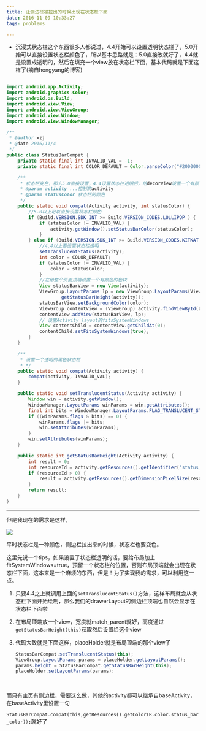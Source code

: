 ```yaml
---
title: 让侧边栏被拉出的时候出现在状态栏下面
date: 2016-11-09 10:33:27
tags: problems

---
```

- 沉浸式状态栏这个东西很多人都说过，4.4开始可以设置透明状态栏了，5.0开始可以直接设置状态栏颜色了，所以基本思路就是：5.0直接改就好了，4.4就是设置成透明的，然后在填充一个view放在状态栏下面，基本代码就是下面这样了(摘自hongyang的博客)

```java

import android.app.Activity;
import android.graphics.Color;
import android.os.Build;
import android.view.View;
import android.view.ViewGroup;
import android.view.Window;
import android.view.WindowManager;

/**
 * @author xzj
 * @date 2016/11/4
 */
public class StatusBarCompat {
    private static final int INVALID_VAL = -1;
    private static final int COLOR_DEFAULT = Color.parseColor("#20000000");

    /**
     * 状态栏变色，那么5.0直接设置，4.4设置状态栏透明后，给decorView设置一个有颜色的view填充进去
     * @param activity ...控制的activity
     * @param statusColor 状态栏的颜色
     */
    public static void compat(Activity activity, int statusColor) {
        //5.0以上可以直接设置状态栏颜色
        if (Build.VERSION.SDK_INT >= Build.VERSION_CODES.LOLLIPOP ) {
            if (statusColor != INVALID_VAL) {
                activity.getWindow().setStatusBarColor(statusColor);
            }
        } else if (Build.VERSION.SDK_INT >= Build.VERSION_CODES.KITKAT && Build.VERSION.SDK_INT < Build.VERSION_CODES.LOLLIPOP) {
            //4.4以上要设置状态栏透明
            setTranslucentStatus(activity);
            int color = COLOR_DEFAULT;
            if (statusColor != INVALID_VAL) {
                color = statusColor;
            }
            //在给整个页面顶端设置一个有颜色的色块
            View statusBarView = new View(activity);
            ViewGroup.LayoutParams lp = new ViewGroup.LayoutParams(ViewGroup.LayoutParams.MATCH_PARENT,
                    getStatusBarHeight(activity));
            statusBarView.setBackgroundColor(color);
            ViewGroup contentView = (ViewGroup) activity.findViewById(android.R.id.content);
            contentView.addView(statusBarView, lp);
            // 设置Activity layout的fitsSystemWindows
            View contentChild = contentView.getChildAt(0);
            contentChild.setFitsSystemWindows(true);
        }
    }

    /**
     * 设置一个透明的黑色状态栏
     * */
    public static void compat(Activity activity) {
        compat(activity, INVALID_VAL);
    }

    public static void setTranslucentStatus(Activity activity) {
        Window win = activity.getWindow();
        WindowManager.LayoutParams winParams = win.getAttributes();
        final int bits = WindowManager.LayoutParams.FLAG_TRANSLUCENT_STATUS;
        if ((winParams.flags & bits) == 0) {
            winParams.flags |= bits;
            win.setAttributes(winParams);
        }
        win.setAttributes(winParams);
    }

    public static int getStatusBarHeight(Activity activity) {
        int result = 0;
        int resourceId = activity.getResources().getIdentifier("status_bar_height", "dimen", "android");
        if (resourceId > 0) {
            result = activity.getResources().getDimensionPixelSize(resourceId);
        }
        return result;
    }
}
```

***

但是我现在的需求是这样，

![](http://ooo.0o0.ooo/2016/11/09/5822c595541b1.png)

平时状态栏是一种颜色，侧边栏拉出来的时候，状态栏也要变色。

这里先说一个tips，如果设置了状态栏透明的话，要给布局加上fitSystemWindows=true，预留一个状态栏的位置，否则布局顶端就会出现在状态栏下面，这本来是一个麻烦的东西，但是！为了实现我的需求，可以利用这一点。

1. 只要4.4之上就调用上面的`setTranslucentStatus()`方法，这样布局就会从状态栏下面开始绘制，那么我们的drawerLayout的侧边栏顶端也自然会显示在状态栏下面啦

2. 在布局顶端放一个view，宽度就match_parent就好，高度通过`getStatusBarHeight(this)`获取然后设置给这个view

3. 代码大致就是下面这样，placeHolder就是布局顶端的那个view了

   ```java
   StatusBarCompat.setTranslucentStatus(this);
   ViewGroup.LayoutParams params = placeHolder.getLayoutParams();
   params.height = StatusBarCompat.getStatusBarHeight(this);
   placeHolder.setLayoutParams(params);
   ```

   ​

而只有主页有侧边栏，需要这么做，其他的activity都可以继承自baseActivity，在baseActivity里设置一句

`StatusBarCompat.compat(this,getResources().getColor(R.color.status_bar_color));`就好了
